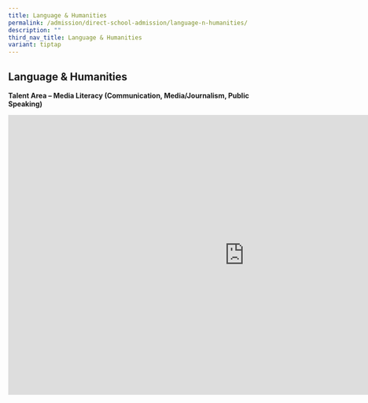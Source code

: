 ```yaml
---
title: Language & Humanities
permalink: /admission/direct-school-admission/language-n-humanities/
description: ""
third_nav_title: Language & Humanities
variant: tiptap
---
```

<h2>Language &amp; Humanities</h2>
<p><strong>Talent Area – Media Literacy (Communication, Media/Journalism, Public Speaking)</strong>
</p>
<div class="iframe-wrapper">
<iframe height="569" width="960" allowfullscreen="true" frameborder="0" src="https://docs.google.com/presentation/d/e/2PACX-1vT60nexoc9_EkfJmczdKgkdp5ZdSVL1cGFDQfcfWjxMBqKirIwAtXBOsVrXbmDA0_ior_r1MxeIDZ_7/pubembed?start=false&amp;loop=false&amp;delayms=3000"></iframe>
</div>
<p></p>